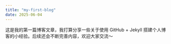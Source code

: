 ```yaml
---
title: "my-first-blog"
date: 2025-06-04
---
```

这是我的第一篇博客文章，我打算分享一些关于使用 GitHub + Jekyll 搭建个人博客的小经验。后续还会不断完善内容，欢迎大家交流～
